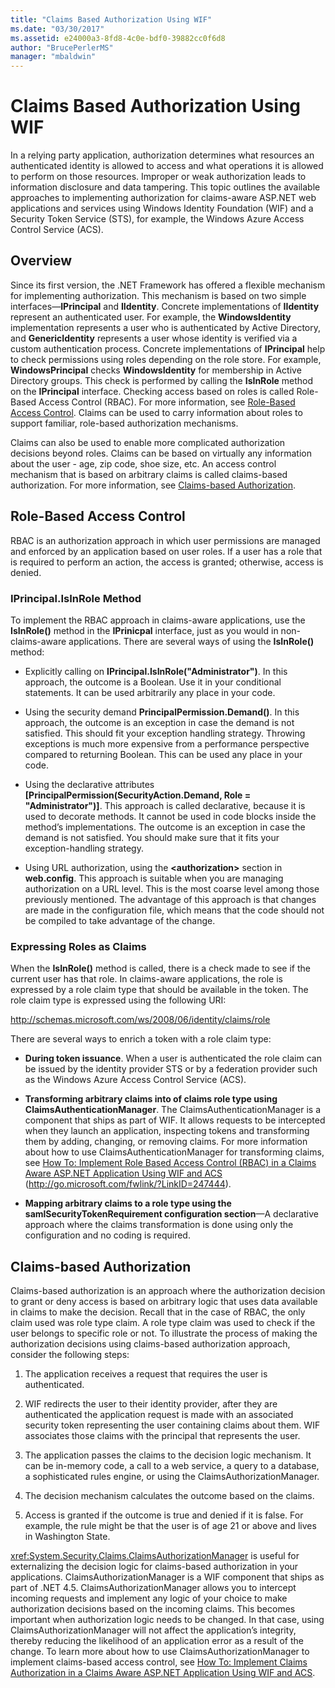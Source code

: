 ```yaml
---
title: "Claims Based Authorization Using WIF"
ms.date: "03/30/2017"
ms.assetid: e24000a3-8fd8-4c0e-bdf0-39882cc0f6d8
author: "BrucePerlerMS"
manager: "mbaldwin"
---
```

# Claims Based Authorization Using WIF
In a relying party application, authorization determines what resources an authenticated identity is allowed to access and what operations it is allowed to perform on those resources. Improper or weak authorization leads to information disclosure and data tampering. This topic outlines the available approaches to implementing authorization for claims-aware ASP.NET web applications and services using Windows Identity Foundation (WIF) and a Security Token Service (STS), for example, the Windows Azure Access Control Service (ACS).  
  
## Overview  
 Since its first version, the .NET Framework has offered a flexible mechanism for implementing authorization. This mechanism is based on two simple interfaces—**IPrincipal** and **IIdentity**. Concrete implementations of **IIdentity** represent an authenticated user. For example, the **WindowsIdentity** implementation represents a user who is authenticated by Active Directory, and **GenericIdentity** represents a user whose identity is verified via a custom authentication process. Concrete implementations of **IPrincipal** help to check permissions using roles depending on the role store. For example, **WindowsPrincipal** checks **WindowsIdentity** for membership in Active Directory groups. This check is performed by calling the **IsInRole** method on the **IPrincipal** interface. Checking access based on roles is called Role-Based Access Control (RBAC). For more information, see [Role-Based Access Control](../../../docs/framework/security/claims-based-authorization-using-wif.md#BKMK_1).  Claims can be used to carry information about roles to support familiar, role-based authorization mechanisms.  
  
 Claims can also be used to enable more complicated authorization decisions beyond roles. Claims can be based on virtually any information about the user - age, zip code, shoe size, etc. An access control mechanism that is based on arbitrary claims is called claims-based authorization. For more information, see [Claims-based Authorization](../../../docs/framework/security/claims-based-authorization-using-wif.md#BKMK_2).  
  
<a name="BKMK_1"></a>   
## Role-Based Access Control  
 RBAC is an authorization approach in which user permissions are managed and enforced by an application based on user roles. If a user has a role that is required to perform an action, the access is granted; otherwise, access is denied.  
  
### IPrincipal.IsInRole Method  
 To implement the RBAC approach in claims-aware applications, use the **IsInRole()** method in the **IPrinicpal** interface, just as you would in non-claims-aware applications. There are several ways of using the **IsInRole()** method:  
  
-   Explicitly calling on **IPrincipal.IsInRole("Administrator")**. In this approach, the outcome is a Boolean. Use it in your conditional statements. It can be used arbitrarily any place in your code.  
  
-   Using the security demand **PrincipalPermission.Demand()**. In this approach, the outcome is an exception in case the demand is not satisfied. This should fit your exception handling strategy. Throwing exceptions is much more expensive from a performance perspective compared to returning Boolean. This can be used any place in your code.  
  
-   Using the declarative attributes **[PrincipalPermission(SecurityAction.Demand, Role = "Administrator")]**. This approach is called declarative, because it is used to decorate methods. It cannot be used in code blocks inside the method’s implementations. The outcome is an exception in case the demand is not satisfied. You should make sure that it fits your exception-handling strategy.  
  
-   Using URL authorization, using the **\<authorization>** section in **web.config**. This approach is suitable when you are managing authorization on a URL level. This is the most coarse level among those previously mentioned. The advantage of this approach is that changes are made in the configuration file, which means that the code should not be compiled to take advantage of the change.  
  
### Expressing Roles as Claims  
 When the **IsInRole()** method is called, there is a check made to see if the current user has that role. In claims-aware applications, the role is expressed by a role claim type that should be available in the token. The role claim type is expressed using the following URI:  
  
 http://schemas.microsoft.com/ws/2008/06/identity/claims/role  
  
 There are several ways to enrich a token with a role claim type:  
  
-   **During token issuance**. When a user is authenticated the role claim can be issued by the identity provider STS or by a federation provider such as the Windows Azure Access Control Service (ACS).  
  
-   **Transforming arbitrary claims into of claims role type using ClaimsAuthenticationManager**. The ClaimsAuthenticationManager is a component that ships as part of WIF. It allows requests to be intercepted when they launch an application, inspecting tokens and transforming them by adding, changing, or removing claims. For more information about how to use ClaimsAuthenticationManager for transforming claims, see [How To: Implement Role Based Access Control (RBAC) in a Claims Aware ASP.NET Application Using WIF and ACS](http://go.microsoft.com/fwlink/?LinkID=247445) (http://go.microsoft.com/fwlink/?LinkID=247444).  
  
-   **Mapping arbitrary claims to a role type using the samlSecurityTokenRequirement configuration section**—A declarative approach where the claims transformation is done using only the configuration and no coding is required.  
  
<a name="BKMK_2"></a>   
## Claims-based Authorization  
 Claims-based authorization is an approach where the authorization decision to grant or deny access is based on arbitrary logic that uses data available in claims to make the decision. Recall that in the case of RBAC, the only claim used was role type claim. A role type claim was used to check if the user belongs to specific role or not. To illustrate the process of making the authorization decisions using claims-based authorization approach, consider the following steps:  
  
1.  The application receives a request that requires the user is authenticated.  
  
2.  WIF redirects the user to their identity provider, after they are authenticated the application request is made with an associated security token representing the user containing claims about them. WIF associates those claims with the principal that represents the user.  
  
3.  The application passes the claims to the decision logic mechanism. It can be in-memory code, a call to a web service, a query to a database, a sophisticated rules engine, or using the ClaimsAuthorizationManager.  
  
4.  The decision mechanism calculates the outcome based on the claims.  
  
5.  Access is granted if the outcome is true and denied if it is false. For example, the rule might be that the user is of age 21 or above and lives in Washington State.  
  
 <xref:System.Security.Claims.ClaimsAuthorizationManager> is useful for externalizing the decision logic for  claims-based authorization in your applications. ClaimsAuthorizationManager is a WIF component that ships as part of .NET 4.5. ClaimsAuthorizationManager allows you to intercept incoming requests and implement any logic of your choice to make authorization decisions based on the incoming claims. This becomes important when authorization logic needs to be changed. In that case, using ClaimsAuthorizationManager will not affect the application’s integrity, thereby reducing the likelihood of an application error as a result of the change. To learn more about how to use ClaimsAuthorizationManager to implement claims-based access control, see [How To: Implement Claims Authorization in a Claims Aware ASP.NET Application Using WIF and ACS](http://go.microsoft.com/fwlink/?LinkID=247446).
